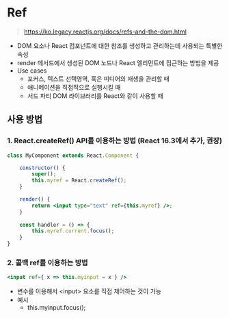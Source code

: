# Ref

> https://ko.legacy.reactjs.org/docs/refs-and-the-dom.html

- DOM 요소나 React 컴포넌트에 대한 참조를 생성하고 관리하는데 사용되는 특별한 속성
- render 메서드에서 생성된 DOM 노드나 React 엘리먼트에 접근하는 방법을 제공
- Use cases
	- 포커스, 텍스트 선택영역, 혹은 미디어의 재생을 관리할 때
	- 애니메이션을 직접적으로 실행시킬 때
	- 서드 파티 DOM 라이브러리를 React와 같이 사용할 때

## 사용 방법

### 1. React.createRef() API를 이용하는 방법 (React 16.3에서 추가, 권장)

```jsx
class MyComponent extends React.Component {

	constructor() {
		super();
		this.myref = React.createRef();
	}

	render() {
		return <input type="text" ref={this.myref} />;
	}
	
	const handler = () => {
		this.myref.current.focus();
	}
}
```

### 2. 콜백 ref를 이용하는 방법

```jsx
<input ref={ x => this.myinput = x } />
```

- 변수를 이용해서 \<input> 요소를 직접 제어하는 것이 가능
- 예시
	- this.myinput.focus();

